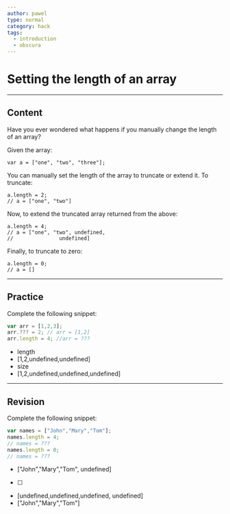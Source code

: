 ```yaml
---
author: pawel
type: normal
category: hack
tags:
  - introduction
  - obscura
---
```


# Setting the length of an array


---

## Content

Have you ever wondered what happens if you manually change the length of an array?

Given the array:

```plain-text
var a = ["one", "two", "three"];
```

You can manually set the length of the array to truncate or extend it. To truncate:

```plain-text
a.length = 2;
// a = ["one", "two"]

```

Now, to extend the truncated array returned from the above:

```plain-text
a.length = 4;
// a = ["one", "two", undefined,
//               undefined]
```

Finally, to truncate to zero:

```plain-text
a.length = 0;
// a = []

```


---

## Practice

Complete the following snippet:

```javascript
var arr = [1,2,3];
arr.??? = 2; // arr = [1,2]
arr.length = 4; //arr = ???
```

- length
- [1,2,undefined,undefined]
- size
- [1,2,undefined,undefined,undefined]


---

## Revision

Complete the following snippet:

```javascript
var names = ["John","Mary","Tom"];
names.length = 4;
// names = ???
names.length = 0;
// names = ???
```

- ["John","Mary","Tom", undefined]
- [ ]
- [undefined,undefined,undefined, undefined]
- ["John","Mary","Tom"]
 
